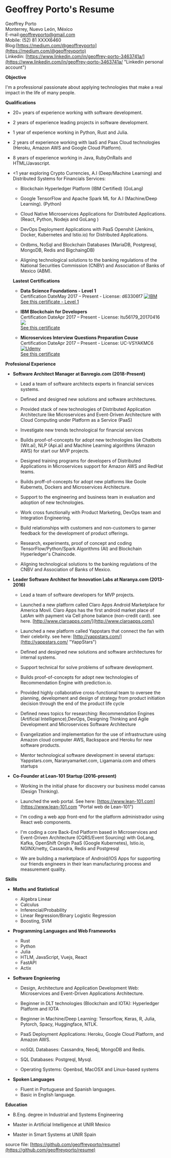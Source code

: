 # Geoffrey Porto's Resume

Geoffrey Porto  
Monterrey, Nuevo León, México  
E-mail:geoffreyporto@gmail.com  
Mobile: \(52\) 81 XXXX6460  
Blog:[https://medium.com/@geoffreyporto](https://medium.com/@geoffreyporto)  
Linkedin: [https://www.linkedin.com/in/geoffrey-porto-3463741a/](https://www.linkedin.com/in/geoffrey-porto-3463741a/ "Linkedin personal account")

**Objective**

I'm a professional passionate about applying technologies that make a real impact in the life of many people.

**Qualifications**

* 20+ years of experience working with software development.

* 2 years of experience leading projects in software development.

* 1 year of experience working in Python, Rust and Julia.

* 2 years of experience working with IaaS and Paas Cloud technologies (Heroku, Amazon AWS and Google Cloud Platform).

* 8 years of experience working in Java, RubyOnRails and HTML/Javascript.

* &lt;1 year exploring Crypto Currencies, A.I \(Deep/Machine Learning\) and Distributed Systems for Financials Services:

  * Blockchain Hyperledger Platform \(IBM Certified\) (GoLang)

  * Google TensorFlow and Apache Spark ML for A.I \(Machine/Deep Learning\). (Python)

  * Cloud Native Microservices Applications for Distributed Applications. (React, Python, Nodejs and GoLang )

  * DevOps Deployment Applications with PaaS Openshit \(Jenkins, Docker, Kubernetes and Istio.io\) for Distributed Applications.

  * Ordbms, NoSql and Blockchain Databases (MariaDB, Postgresql, MongoDB, Redis and BigchaingDB)
  
  * Aligning technological solutions to the banking regulations of the National Securities Commission \(CNBV\) and Association of Banks of Mexico \(ABM\).

  **Lastest Certifications**

  * **Data Science Foundations - Level 1**  
    Certification DateMay 2017 – Present - License: d63306f7
    [![](https://media.licdn.com/mpr/mpr/shrink_100_100/AAEAAQAAAAAAAAf_AAAAJGYzOTZiMmE1LTJmYzctNDVkMC1hZTkzLTE2NzNmNTVhNTE2YQ.png "IBM")](https://www.linkedin.com/company/1009/)  
    [See this certificate - Level 1](https://www.youracclaim.com/badges/d63306f7-dcf2-4102-8bbf-e735e21431a8)

  * **IBM Blockchain for Developers**  
    Certification DateApr 2017 – Present - License: ltu56179\_20170416[
    ![](https://media.licdn.com/mpr/mpr/shrink_100_100/AAEAAQAAAAAAAAf_AAAAJGYzOTZiMmE1LTJmYzctNDVkMC1hZTkzLTE2NzNmNTVhNTE2YQ.png)](#)  
    [See this certificate](https://www.youracclaim.com/badges/a2210117-9f44-4c4f-81f0-2577ef22f8b7/public_url)

  * **Microservices Interview Questions Preparation Couse**  
    Certification DateApr 2017 – Present - License: UC-VSYAKMC6
    [![](https://media.licdn.com/mpr/mpr/shrink_100_100/AAEAAQAAAAAAAAhAAAAAJDdhOTcwMmYzLTE4N2ItNDc0Ny1iMDc3LWM3MmIzNTI3ZjFkNg.png "Udemy")](https://www.linkedin.com/company/822535/)  
    [See this certificate](https://www.udemy.com/certificate/UC-VSYAKMC6/)

**Profesional Experience**

* **Software Architect Manager at Banregio.com \(2018-Present\)**

  * Lead a team of software architects experts in financial services systems.

  * Defined and designed new solutions and software architectures.

  * Provided stack of new technologies of Distributed Application Architecture like Microservices and Event-Driven Architecture with Cloud Computing under Platform as a Service \(PaaS\)

  * Investigate new trends technological for financial services

  * Builds proof-of-concepts for adopt new technologies like Chatbots \(Wit.ai\), NLP \(Api.ai\) and Machine Learning algorithms \(Amazon AWS\) for start our MVP projects.

  * Designed training programs for developers of Distributed Applications in Microservices support for Amazon AWS and RedHat teams.

  * Builds proff-of-concepts for adopt new platforms like Goole Kubernets, Dockers and Microservices Architecture.

  * Support to the engineering and business team in evaluation and adoption of new technologies.

  * Work cross functionally with Product Marketing, DevOps team and Integration Engineering.

  * Build relationships with customers and non-customers to garner feedback for the development of product offerings.

  * Research, experiments, proof of concept and coding TensorFlow/Python/Spark Algorithms \(AI\) and Blockchain Hyperledger's Chaincode.

  * Aligning technological solutions to the banking regulations of the CNBV and Association of Banks of Mexico.

* **Leader Software Architect for Innovation Labs at Naranya.com \(2013-2016\)**

  * Lead a team of software developers for MVP projects.

  * Launched a new platform called Claro Apps Android Marketplace for America Movil. Claro Apps has the first android market place of LatAm with payment via Cell phone balance \(non-credit card\). see here. [http://www.claroapps.com/](http://www.claroapps.com/)

  * Launched a new platform called Yappstars that connect the fan with their celebrity. see here: [http://yappstars.com/](http://yappstars.com/ "YappStars")

  * Defined and designed new solutions and software architectures for internal systems.

  * Support technical for solve problems of software development.

  * Builds proof-of-concepts for adopt new technologies of Recommendation Engine with prediction.io.

  * Provided highly collaborative cross-functional team to oversee the planning, development and design of strategy from product initiation decision through the end of the product life cycle

  * Defined news topics for researching: Recommendation Engines \(Artificial Intelligence\),DevOps, Designing Thinking and Agile Development and Microservices Software Architecture

  * Evangelization and implementation for the use of infrastructure using Amazon cloud computer AWS, Rackspace and Heroku for new software products.

  * Mentor technological software development in several startups: Yappstars.com, Naranyamarket.com, Ligamania.com and others startups

* **Co-Founder at Lean-101 Startup \(2016-present\)**

  * Working in the initial phase for discovery our business model canvas \(Design Thinking\).

  * Launched the web portal. See here: [https://www.lean-101.com](https://www.lean-101.com "Portal web de Lean-101")

  * I'm coding a web app front-end for the platform administrador using React web components.

  * I'm coding a core Back-End Platform based in Microservices and Event-Driven Architecture \(CQRS/Event Sourcing\) with GoLang, Kafka, OpenShift Origin PaaS \(Google Kubernetes\), Istio.io, NGINX/netty, Cassandra, Redis and Postgresql

  * We are building a marketplace of Android/IOS Apps for supporting our friends engineers in their lean manufacturing process and measurement quality.


**Skills**

* **Maths and Statistical**

  * Algebra Linear
  * Calculus
  * Inferencial/Probability
  * Linear Regression/Binary Logistic Regression
  * Boosting, SVM

* **Programming Languages and Web Frameworks**

  * Rust
  * Python
  * Julia
  * HTLM, JavaScript, Vuejs, React
  * FastAPI
  * Actix

* **Software Engnieering**

  * Design, Architecture and Application Development Web: Microservices and Event-Driven Applications Architecture.

  * Beginner in DLT technologies (Blockchain and IOTA): Hyperledger Platform and IOTA

  * Beginner in Machine/Deep Learning: Tensorflow, Keras, R, Julia, Pytorch, Spacy, Huggingface, NTLK.

  * PaaS Deployment Applications: Heroku, Google Cloud Platform, and Amazon AWS.

  * noSQL Databases:  Cassandra, Neo4j, MongoDB and Redis.
  
  * SQL Databases:  Postgreql, Mysql.

  * Operating Systems: Openbsd, MacOSX and Linux-based systems

* **Spoken Languages**

  * Fluent in Portuguese and Spanish languages.
  * Basic in English language.

**Education**

* B.Eng. degree in Industrial and Systems Engineering

* Master in Artificial Intelligence at UNIR Mexico

* Master in Smart Systems at UNIR Spain

source file: [https://github.com/geoffreyporto/resume](https://github.com/geoffreyporto/resume)

